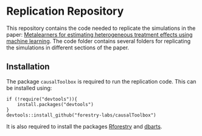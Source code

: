 # Replication Repository

This repository contains the code needed to replicate the simulations in the paper: 
[Metalearners for estimating heterogeneous treatment effects using machine learning](https://www.pnas.org/content/116/10/4156).
The code folder contains several folders for replicating the simulations in 
different sections of the paper.

## Installation         

The package `causalToolbox` is required to run the replication code.
This can be installed using:

```
if (!require("devtools")){
    install.packages("devtools")
}
devtools::install_github("forestry-labs/causalToolbox")
```

It is also required to install the packages 
[Rforestry](https://CRAN.R-project.org/package=Rforestry) and 
[dbarts](https://CRAN.R-project.org/package=dbarts).
